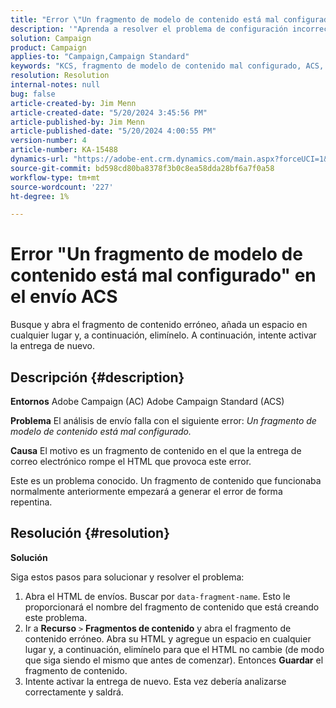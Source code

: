 ```yaml
---
title: "Error \"Un fragmento de modelo de contenido está mal configurado\" en el envío ACS"
description: '"Aprenda a resolver el problema de configuración incorrecta de un fragmento de modelo de contenido".'
solution: Campaign
product: Campaign
applies-to: "Campaign,Campaign Standard"
keywords: "KCS, fragmento de modelo de contenido mal configurado, ACS, Adobe Campaign Standard, Adobe Campaign, AC, HTML, entrega, nombre-fragmento-datos, error,"
resolution: Resolution
internal-notes: null
bug: false
article-created-by: Jim Menn
article-created-date: "5/20/2024 3:45:56 PM"
article-published-by: Jim Menn
article-published-date: "5/20/2024 4:00:55 PM"
version-number: 4
article-number: KA-15488
dynamics-url: "https://adobe-ent.crm.dynamics.com/main.aspx?forceUCI=1&pagetype=entityrecord&etn=knowledgearticle&id=7c4e1c07-c016-ef11-9f8a-6045bd006268"
source-git-commit: bd598cd80ba8378f3b0c8ea58dda28bf6a7f0a58
workflow-type: tm+mt
source-wordcount: '227'
ht-degree: 1%

---
```


# Error &quot;Un fragmento de modelo de contenido está mal configurado&quot; en el envío ACS


Busque y abra el fragmento de contenido erróneo, añada un espacio en cualquier lugar y, a continuación, elimínelo. A continuación, intente activar la entrega de nuevo.

## Descripción {#description}


<b>Entornos</b>
Adobe Campaign (AC) Adobe Campaign Standard (ACS)

<b>Problema</b>
El análisis de envío falla con el siguiente error: *Un fragmento de modelo de contenido está mal configurado.*

<b>Causa</b>
El motivo es un fragmento de contenido en el que la entrega de correo electrónico rompe el HTML que provoca este error.

Este es un problema conocido. Un fragmento de contenido que funcionaba normalmente anteriormente empezará a generar el error de forma repentina.


## Resolución {#resolution}


<b>Solución</b>

Siga estos pasos para solucionar y resolver el problema:

1. Abra el HTML de envíos. Buscar por `data-fragment-name`. Esto le proporcionará el nombre del fragmento de contenido que está creando este problema.
2. Ir a <b>Recurso</b> `>`  <b>Fragmentos de contenido</b> y abra el fragmento de contenido erróneo. Abra su HTML y agregue un espacio en cualquier lugar y, a continuación, elimínelo para que el HTML no cambie (de modo que siga siendo el mismo que antes de comenzar). Entonces <b>Guardar</b> el fragmento de contenido.
3. Intente activar la entrega de nuevo. Esta vez debería analizarse correctamente y saldrá.

